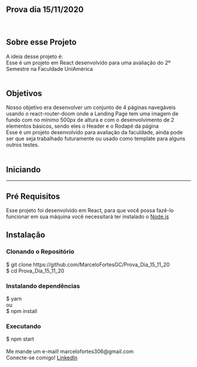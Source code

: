 <h2>Prova dia 15/11/2020</h2>
<br />
<h2>Sobre esse Projeto</h2>
A ideia desse projeto é:<br />
Esse é um projeto em React desenvolvido para uma avaliação do 2º Semestre na Faculdade UniAmérica<br />
<br />
<h2>Objetivos</h2>
Nosso objetivo era desenvolver um conjunto de 4 páginas navegáveis usando o react-router-doom onde a Landing Page tem uma imagem de fundo com no mínimo 500px de altura e com o desenvolvimento de 2 elementos básicos, sendo eles o Header e o Rodapé da página<br />
Esse é um projeto desenvolvido para avaliação da faculdade, ainda pode ser que seja trabalhado futuramente ou usado como template para alguns outros testes.<br />
<br />
<h2>Iniciando</h2>
<hr>
<h2>Pré Requisitos</h2>
Esse projeto foi desenvolvido em React, para que você possa fazê-lo funcionar em sua máquina você necessitará ter instalado o <a href="https://nodejs.org/en/">Node.js</a>
<h2>Instalação</h2>
<h3>Clonando o Repositório</h3>
$ git clone https://github.com/MarceloFortesGC/Prova_Dia_15_11_20<br />
$ cd Prova_Dia_15_11_20<br />
<h3>Instalando dependências</h3>
$ yarn<br />
ou<br />
$ npm install<br />
<h3>Executando</h3>
$ npm start<br />
<br />
Me mande um e-mail! marcelofortes306@gmail.com
<br />
Conecte-se comigo! <a href="https://www.linkedin.com/in/marcelo-fortes-608328144/">LinkedIn</a><br />
<br />
